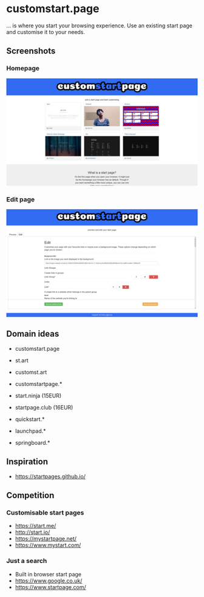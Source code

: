 # customstart.page

... is where you start your browsing experience. Use an existing start page and customise it to your needs.

## Screenshots

### Homepage

![Homepage](/assets/2020-01-12/index.jpg)

### Edit page

![Edit](/assets/2020-01-12/edit.png)

## Domain ideas

- customstart.page

- st.art
- customst.art

- customstartpage.*
- start.ninja (15EUR)
- startpage.club (16EUR)
- quickstart.*
- launchpad.*
- springboard.*

## Inspiration

- https://startpages.github.io/

## Competition

### Customisable start pages

- https://start.me/
- http://start.io/
- https://mystartpage.net/
- https://www.mystart.com/

### Just a search

- Built in browser start page
- https://www.google.co.uk/
- https://www.startpage.com/
